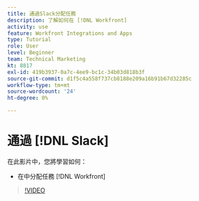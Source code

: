 ```yaml
---
title: 通過Slack分配任務
description: 了解如何在 [!DNL Workfront]
activity: use
feature: Workfront Integrations and Apps
type: Tutorial
role: User
level: Beginner
team: Technical Marketing
kt: 8817
exl-id: 419b3937-0a7c-4ee9-bc1c-34b03d818b3f
source-git-commit: d1f5c4a558f737cb8188e209a16b91b67d32285c
workflow-type: tm+mt
source-wordcount: '24'
ht-degree: 0%

---
```


# 通過 [!DNL Slack]

在此影片中，您將學習如何：

* 在中分配任務 [!DNL Workfront]

>[!VIDEO](https://video.tv.adobe.com/v/335117/?quality=12)
